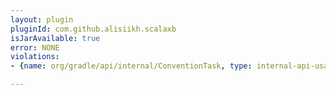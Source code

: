```yaml
---
layout: plugin
pluginId: com.github.alisiikh.scalaxb
isJarAvailable: true
error: NONE
violations:
- {name: org/gradle/api/internal/ConventionTask, type: internal-api-usage}

---
```

